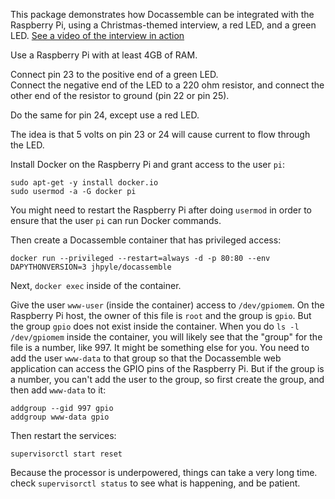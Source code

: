 This package demonstrates how Docassemble can be integrated with the 
Raspberry Pi, using a Christmas-themed interview, a red LED, and a 
green LED.
[See a video of the interview in action](https://twitter.com/docassemble/status/1211025053263040512)

Use a Raspberry Pi with at least 4GB of RAM.

Connect pin 23 to the positive end of a green LED.  
Connect the negative end of the LED to a 220 ohm resistor, and connect the 
other end of the resistor to ground (pin 22 or pin 25).

Do the same for pin 24, except use a red LED.

The idea is that 5 volts on pin 23 or 24 will cause current to flow through
the LED.

Install Docker on the Raspberry Pi and grant access to the user `pi`:

```
sudo apt-get -y install docker.io
sudo usermod -a -G docker pi
```

You might need to restart the Raspberry Pi after doing `usermod` in order to ensure
that the user `pi` can run Docker commands.

Then create a Docassemble container that has privileged access:

```
docker run --privileged --restart=always -d -p 80:80 --env DAPYTHONVERSION=3 jhpyle/docassemble
```

Next, `docker exec` inside of the container.

Give the user `www-user` (inside the container) access to `/dev/gpiomem`.
On the Raspberry Pi host, the owner of this file is `root` and the group is
`gpio`.  But the group `gpio` does not exist inside the container.
When you do `ls -l /dev/gpiomem` inside the container, you will likely see that 
the "group" for the file is a number, like 997.  It might be something else for
you.  You need to add the user `www-data` to that group so that the Docassemble
web application can access the GPIO pins of the Raspberry Pi.  But if the group 
is a number, you can't add the user to the group, so first create the group, and
then add `www-data` to it:

```
addgroup --gid 997 gpio
addgroup www-data gpio
```

Then restart the services:

```
supervisorctl start reset
```

Because the processor is underpowered, things can take a very long time.
check `supervisorctl status` to see what is happening, and be patient.